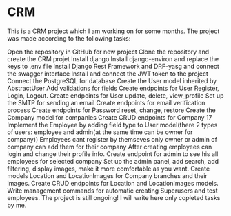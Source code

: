 # CRM

This is a CRM project which I am working on for some months. The project was made according to the following tasks:

Open the repository in GitHub for new project
Clone the repository and create the CRM projet
Install django
Install django-environ and replace the keys to .env file
Install Django Rest Framework and DRF-yasg and connect the swagger interface
Install and connect the JWT token to the project
Connect the PostgreSQL for database
Create the User model inherited by AbstractUser
Add validations for fields
Create endpoints for User Register, Login, Logout.
Create endpoints for User update, delete, view_profile
Set up the SMTP for sending an email
Create endpoints for email verification process
Create endpoints for Password reset, change, restore
Create the Company model for companies
Create CRUD endpoints for Company 17 Implement the Employee by adding field type to User model(there 2 types of users:
employee and admin(at the same time can be owner for company))
Employees cant register by themseves only owner or admin of company can add them for their company
After creating employees can login and change their profile info.
Create endpoint for admin to see his all employees for selected company
Set up the admin panel, add search, add filtering, display images, make it more comfortable as you want.
Create models Location and LocationImages for Company branches and their images.
Create CRUD endpoints for Location and LocationImages models.
Write management commands for automatic creating Superusers and test employees.
The project is still ongoing!
I will write here only copleted tasks by me.